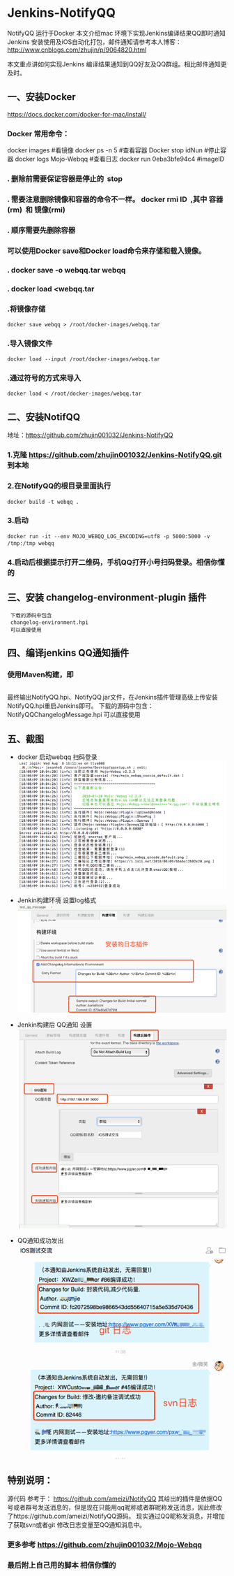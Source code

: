 # Jenkins-NotifyQQ
NotifyQQ 运行于Docker  本文介绍mac 环境下实现Jenkins编译结果QQ即时通知
Jenkins 安装使用及iOS自动化打包，邮件通知请参考本人博客：http://www.cnblogs.com/zhujin/p/9064820.html

本文重点讲如何实现Jenkins 编译结果通知到QQ好友及QQ群组。相比邮件通知更及时。
## 一、安装Docker 
https://docs.docker.com/docker-for-mac/install/
### Docker 常用命令：
docker images #看镜像
docker ps -n 5 #查看容器
Docker stop idNun #停止容器
docker logs Mojo-Webqq #查看日志
docker run  0eba3bfe94c4 #imageID

### . 删除前需要保证容器是停止的  stop

### . 需要注意删除镜像和容器的命令不一样。 docker rmi ID  ,其中 容器(rm)  和 镜像(rmi)

### . 顺序需要先删除容器

### 可以使用Docker save和Docker load命令来存储和载入镜像。
### . docker save -o webqq.tar webqq

### . docker load <webqq.tar

### .将镜像存储
```
docker save webqq > /root/docker-images/webqq.tar
```
### .导入镜像文件
```
docker load --input /root/docker-images/webqq.tar
```
### .通过符号的方式来导入
```
docker load < /root/docker-images/webqq.tar
```
## 二、安装NotifQQ 
地址：https://github.com/zhujin001032/Jenkins-NotifyQQ
### 1.克隆 https://github.com/zhujin001032/Jenkins-NotifyQQ.git 到本地

### 2.在NotifyQQ的根目录里面执行
```
docker build -t webqq .
```
### 3.启动
```
docker run -it --env MOJO_WEBQQ_LOG_ENCODING=utf8 -p 5000:5000 -v /tmp:/tmp webqq 
```
### 4.启动后根据提示打开二维码，手机QQ打开小号扫码登录。相信你懂的

## 三、安装 changelog-environment-plugin 插件
     下载的源码中包含 
     changelog-environment.hpi 
     可以直接使用
## 四、编译jenkins QQ通知插件
### 使用Maven构建，即
```mvn compile hpi:hpi
```
最终输出NotifyQQ.hpi、NotifyQQ.jar文件，在Jenkins插件管理高级上传安装NotifyQQ.hpi重启Jenkins即可。
下载的源码中包含：
NotifyQQChangelogMessage.hpi
可以直接使用


## 五、截图
* docker 启动webqq 扫码登录
![](Screenshots/setupqq.png)

* Jenkin构建环境 设置log格式
![](Screenshots/changeslog.png)

* Jenkin构建后 QQ通知 设置
![](Screenshots/qq.png)

* QQ通知成功发出
![](Screenshots/message.png)

## 特别说明：
源代码 参考于： https://github.com/ameizi/NotifyQQ
其给出的插件是依据QQ号或者群号发送消息的，但是现在只能用qq昵称或者群昵称发送消息，因此修改了https://github.com/ameizi/NotifyQQ源码。
现实通过QQ昵称发消息，并增加了获取svn或者git 修改日志变量至QQ通知消息中。

### 更多参考 https://github.com/zhujin001032/Mojo-Webqq 

### 最后附上自己用的脚本 相信你懂的




